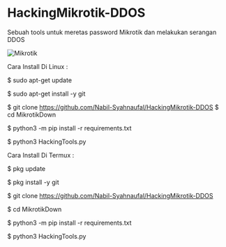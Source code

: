 # HackingMikrotik-DDOS
Sebuah tools untuk meretas password Mikrotik dan melakukan serangan DDOS


![Mikrotik](https://user-images.githubusercontent.com/97229948/163633444-01077e34-95ac-4f0d-a05a-c9b52328309b.png)

Cara Install Di Linux : 

$ sudo apt-get update

$ sudo apt-get install -y git

$ git clone https://github.com/Nabil-Syahnaufal/HackingMikrotik-DDOS
$ cd MikrotikDown

$ python3 -m pip install -r requirements.txt

$ python3 HackingTools.py

Cara Install Di Termux : 

$ pkg update

$ pkg install -y git

$ git clone https://github.com/Nabil-Syahnaufal/HackingMikrotik-DDOS

$ cd MikrotikDown

$ python3 -m pip install -r requirements.txt

$ python3 HackingTools.py
